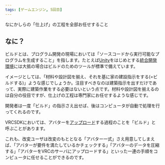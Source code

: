```yaml
---
tags: [ゲームエンジン, 5回目]
---
```


なにかしらの「仕上げ」の工程を全部お任せすること

## なに？

ビルドとは、プログラム開発の現場においては「ソースコードから実行可能なプログラムを生成すること」を指します。たとえば[Unity](/docs/索引/STU/Unity)をはじめとする[統合開発環境](/docs/索引/た行/統合開発環境)には大抵の場合はビルドのためのツールが標準で備えています。

イメージとしては、「材料や設計図を揃え、それを基に家の建設指示をする(=ビルドする)」ような感じでしょうか。注目すべきなのは建築指示を出すだけであって、実際に建築作業をする必要はないという点です。材料や設計図を揃えるのは自分の役目ですが、仕上げの工程は専門家にお任せするような感じです。

開発者は一度「ビルド」の指示さえ出せば、後はコンピュータが自動で処理を行ってくれるのです。

VRCSDKにおいては、アバターを[アップロード](/docs/索引/あ行/アップロード)する過程のことを「ビルド」と呼ぶことがあります。

これも、改変ユーザは改変のもととなる「アバター一式」さえ用意してしまえば、「アバターが要件を満たしているかチェックする」「アバターのデータを圧縮する」「アバターをVRCのサーバにアップロードする」といった一連の手順をコンピュータに任せることができるのです。
